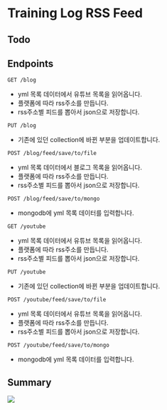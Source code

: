 # Training Log RSS Feed

## Todo

## Endpoints

`GET /blog`

- yml 목록 데이터에서 유튜브 목록을 읽어옵니다.
- 플랫폼에 따라 rss주소를 만듭니다.
- rss주소별 피드를 뽑아서 json으로 저장합니다.

`PUT /blog`

- 기존에 있던 collection에 바뀐 부분을 업데이트합니다.

`POST /blog/feed/save/to/file`

- yml 목록 데이터에서 블로그 목록을 읽어옵니다.
- 플랫폼에 따라 rss주소를 만듭니다.
- rss주소별 피드를 뽑아서 json으로 저장합니다.

`POST /blog/feed/save/to/mongo`

- mongodb에 yml 목록 데이터를 입력합니다.

`GET /youtube`

- yml 목록 데이터에서 유튜브 목록을 읽어옵니다.
- 플랫폼에 따라 rss주소를 만듭니다.
- rss주소별 피드를 뽑아서 json으로 저장합니다.

`PUT /youtube`

- 기존에 있던 collection에 바뀐 부분을 업데이트합니다.

`POST /youtube/feed/save/to/file`

- yml 목록 데이터에서 유튜브 목록을 읽어옵니다.
- 플랫폼에 따라 rss주소를 만듭니다.
- rss주소별 피드를 뽑아서 json으로 저장합니다.

`POST /youtube/feed/save/to/mongo`

- mongodb에 yml 목록 데이터를 입력합니다.

## Summary

![](https://res.cloudinary.com/yangeok/image/upload/v1554888938/11.jpg)
